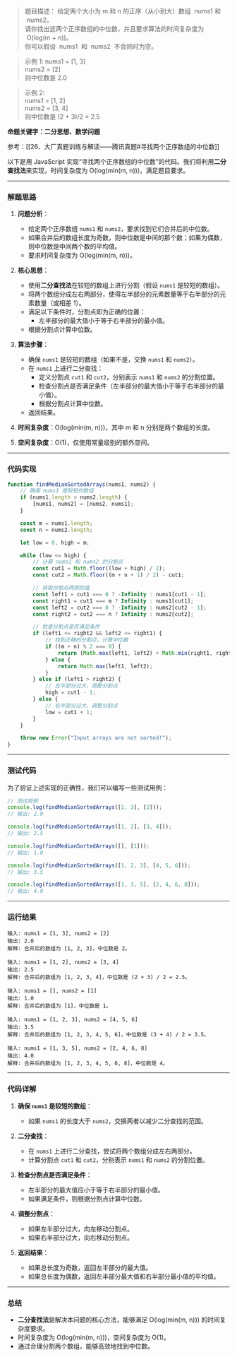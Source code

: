 
> 题目描述：
> 	给定两个大小为 m 和 n 的正序（从小到大）数组  nums1 和  nums2。  
> 	请你找出这两个正序数组的中位数，并且要求算法的时间复杂度为  O(log(m + n))。  
> 	你可以假设  nums1  和  nums2  不会同时为空。

> 示例 1:
> 	nums1 = [1, 3]  
> 	nums2 = [2]  
> 	则中位数是 2.0

> 示例 2:  
> 	nums1 = [1, 2]  
> 	nums2 = [3, 4]  
> 	则中位数是 (2 + 3)/2 = 2.5

**命题关键字：二分思想、数学问题**

参考：[[26、大厂真题训练与解读——腾讯真题#寻找两个正序数组的中位数]]


以下是用 JavaScript 实现“寻找两个正序数组的中位数”的代码。我们将利用**二分查找法**来实现，时间复杂度为 O(log(min(m, n)))，满足题目要求。

---

### 解题思路

1. **问题分析**：
   - 给定两个正序数组 `nums1` 和 `nums2`，要求找到它们合并后的中位数。
   - 如果合并后的数组长度为奇数，则中位数是中间的那个数；如果为偶数，则中位数是中间两个数的平均值。
   - 要求时间复杂度为 O(log(min(m, n)))。

2. **核心思想**：
   - 使用**二分查找法**在较短的数组上进行分割（假设 `nums1` 是较短的数组）。
   - 将两个数组分成左右两部分，使得左半部分的元素数量等于右半部分的元素数量（或相差 1）。
   - 满足以下条件时，分割点即为正确的位置：
     - 左半部分的最大值小于等于右半部分的最小值。
   - 根据分割点计算中位数。

3. **算法步骤**：
   - 确保 `nums1` 是较短的数组（如果不是，交换 `nums1` 和 `nums2`）。
   - 在 `nums1` 上进行二分查找：
     - 定义分割点 `cut1` 和 `cut2`，分别表示 `nums1` 和 `nums2` 的分割位置。
     - 检查分割点是否满足条件（左半部分的最大值小于等于右半部分的最小值）。
     - 根据分割点计算中位数。
   - 返回结果。

4. **时间复杂度**：O(log(min(m, n)))，其中 m 和 n 分别是两个数组的长度。
5. **空间复杂度**：O(1)，仅使用常量级别的额外空间。

---

### 代码实现

```javascript
function findMedianSortedArrays(nums1, nums2) {
    // 确保 nums1 是较短的数组
    if (nums1.length > nums2.length) {
        [nums1, nums2] = [nums2, nums1];
    }

    const m = nums1.length;
    const n = nums2.length;

    let low = 0, high = m;

    while (low <= high) {
        // 计算 nums1 和 nums2 的分割点
        const cut1 = Math.floor((low + high) / 2);
        const cut2 = Math.floor((m + n + 1) / 2) - cut1;

        // 获取分割点两侧的值
        const left1 = cut1 === 0 ? -Infinity : nums1[cut1 - 1];
        const right1 = cut1 === m ? Infinity : nums1[cut1];
        const left2 = cut2 === 0 ? -Infinity : nums2[cut2 - 1];
        const right2 = cut2 === n ? Infinity : nums2[cut2];

        // 检查分割点是否满足条件
        if (left1 <= right2 && left2 <= right1) {
            // 找到正确的分割点，计算中位数
            if ((m + n) % 2 === 0) {
                return (Math.max(left1, left2) + Math.min(right1, right2)) / 2;
            } else {
                return Math.max(left1, left2);
            }
        } else if (left1 > right2) {
            // 左半部分过大，调整分割点
            high = cut1 - 1;
        } else {
            // 右半部分过大，调整分割点
            low = cut1 + 1;
        }
    }

    throw new Error("Input arrays are not sorted!");
}
```

---

### 测试代码

为了验证上述实现的正确性，我们可以编写一些测试用例：

```javascript
// 测试用例
console.log(findMedianSortedArrays([1, 3], [2])); 
// 输出: 2.0

console.log(findMedianSortedArrays([1, 2], [3, 4])); 
// 输出: 2.5

console.log(findMedianSortedArrays([], [1])); 
// 输出: 1.0

console.log(findMedianSortedArrays([1, 2, 3], [4, 5, 6])); 
// 输出: 3.5

console.log(findMedianSortedArrays([1, 3, 5], [2, 4, 6, 8])); 
// 输出: 4.0
```

---

### 运行结果

```plaintext
输入: nums1 = [1, 3], nums2 = [2]
输出: 2.0
解释: 合并后的数组为 [1, 2, 3]，中位数是 2。
```

```plaintext
输入: nums1 = [1, 2], nums2 = [3, 4]
输出: 2.5
解释: 合并后的数组为 [1, 2, 3, 4]，中位数是 (2 + 3) / 2 = 2.5。
```

```plaintext
输入: nums1 = [], nums2 = [1]
输出: 1.0
解释: 合并后的数组为 [1]，中位数是 1。
```

```plaintext
输入: nums1 = [1, 2, 3], nums2 = [4, 5, 6]
输出: 3.5
解释: 合并后的数组为 [1, 2, 3, 4, 5, 6]，中位数是 (3 + 4) / 2 = 3.5。
```

```plaintext
输入: nums1 = [1, 3, 5], nums2 = [2, 4, 6, 8]
输出: 4.0
解释: 合并后的数组为 [1, 2, 3, 4, 5, 6, 8]，中位数是 4。
```

---

### 代码详解

1. **确保 `nums1` 是较短的数组**：
   - 如果 `nums1` 的长度大于 `nums2`，交换两者以减少二分查找的范围。

2. **二分查找**：
   - 在 `nums1` 上进行二分查找，尝试将两个数组分成左右两部分。
   - 计算分割点 `cut1` 和 `cut2`，分别表示 `nums1` 和 `nums2` 的分割位置。

3. **检查分割点是否满足条件**：
   - 左半部分的最大值应小于等于右半部分的最小值。
   - 如果满足条件，则根据分割点计算中位数。

4. **调整分割点**：
   - 如果左半部分过大，向左移动分割点。
   - 如果右半部分过大，向右移动分割点。

5. **返回结果**：
   - 如果总长度为奇数，返回左半部分的最大值。
   - 如果总长度为偶数，返回左半部分最大值和右半部分最小值的平均值。

---

### 总结

- **二分查找法**是解决本问题的核心方法，能够满足 O(log(min(m, n))) 的时间复杂度要求。
- 时间复杂度为 O(log(min(m, n)))，空间复杂度为 O(1)。
- 通过合理分割两个数组，能够高效地找到中位数。
